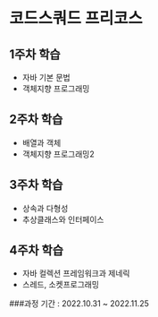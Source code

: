 # 코드스쿼드 프리코스
## 1주차 학습
* 자바 기본 문법
* 객체지향 프로그래밍

## 2주차 학습
* 배열과 객체
* 객체지향 프로그래밍2

## 3주차 학습
* 상속과 다형성
* 추상클래스와 인터페이스

## 4주차 학습
* 자바 컬렉션 프레임워크과 제네릭
* 스레드, 소켓프로그래밍

###과정 기간 : 2022.10.31 ~ 2022.11.25